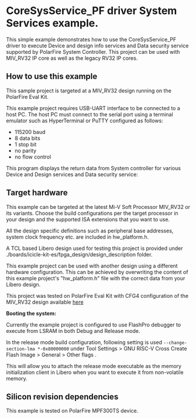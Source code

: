 # CoreSysService_PF driver System Services example.
  This simple example demonstrates how to use the CoreSysService_PF driver to
  execute Device and design info services and Data security service supported by
  PolarFire System Controller.
  This project can be used with MIV_RV32 IP core as well as the legacy RV32 IP cores.

## How to use this example

This sample project is targeted at a MIV_RV32 design running on the
PolarFire Eval Kit.

This example project requires USB-UART interface to be connected to a host PC.
The host PC must connect to the serial port using a terminal emulator such as
HyperTerminal or PuTTY configured as follows:
 - 115200 baud
 - 8 data bits
 - 1 stop bit
 - no parity
 - no flow control

This program displays the return data from System controller for various Device
and Design services and Data security service:

## Target hardware
This example can be targeted at the latest Mi-V Soft Processor MIV_RV32 or its
variants. Choose the build configurations per the target processor in your
design and the supported ISA extensions that you want to use.

All the design specific definitions such as peripheral base addresses, system
clock frequency etc. are included in hw_platform.h.

A TCL based Libero design used for testing this project is provided under
./boards/icicle-kit-es/fpga_design/design_description folder.

This example project can be used with another design using a different hardware
configuration. This can be achieved by overwriting the content of this example
project's "hw_platform.h" file with the correct data from your Libero design.

This project was tested on PolarFire Eval Kit with CFG4 configuration of the
MIV_RV32 design available [here](https://mi-v-ecosystem.github.io/redirects/repo-polarfire-evaluation-kit-mi-v-sample-fpga-designs)

**Booting the system:**

Currently the example project is configured to use FlashPro debugger to execute
from LSRAM in both Debug and Release mode.

In the release mode build configuration, following setting is used
`--change-section-lma *-0x80000000`
under
Tool Settings > GNU RISC-V Cross Create Flash Image > General > Other flags .

This will allow you to attach the release mode executable as the memory
initialization client in Libero when you want to execute it from non-volatile memory.

## Silicon revision dependencies
This example is tested on PolarFire MPF300TS device.
